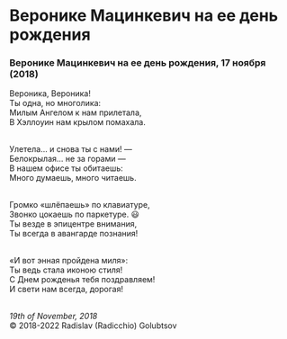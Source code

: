 <style>p{text-align:left}</style>
# Веронике Мацинкевич на ее день рождения

### Веронике Мацинкевич на ее день рождения, 17 ноября (2018)

Вероника, Вероника!<br />
Ты одна, но многолика:<br />
Милым Ангелом к нам прилетала,<br />
В Хэллоуин нам крылом помахала.

<br />Улетела... и снова ты с нами! &mdash;<br />
Белокрылая... не за горами &mdash;<br />
В нашем офисе ты обитаешь:<br />
Много думаешь, много читаешь.

<br />Громко &laquo;шлёпаешь&raquo; по клавиатуре,<br />
Звонко цокаешь по паркетуре. :smiley:<br />
Ты везде в эпицентре внимания,<br />
Ты всегда в авангарде познания!

<br />&laquo;И вот энная пройдена миля&raquo;:<br />
Ты ведь стала иконою стиля!<br />
С Днем рожденья тебя поздравляем!<br />
И свети нам всегда, дорогая!

<br />*19th of November, 2018*<br />
&copy; 2018-2022 Radislav (Radicchio) Golubtsov
